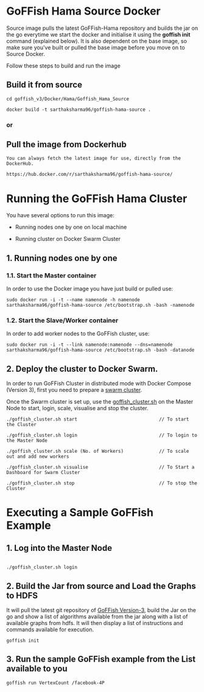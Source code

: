 # GoFFish Hama Source Docker

Source image pulls the latest GoFFish-Hama repository and builds the jar on the go everytime we start the docker and initialise it using the **goffish init** command (explained below). It is also dependent on the base image, so make sure you've built or pulled the base image before you move on to Source Docker. 

Follow these steps to build and run the image

## Build it from source
 
    cd goffish_v3/Docker/Hama/Goffish_Hama_Source
 
    docker build -t sarthaksharma96/goffish-hama-source .
   
### or

## Pull the image from Dockerhub
    
    You can always fetch the latest image for use, directly from the DockerHub.
    
    https://hub.docker.com/r/sarthaksharma96/goffish-hama-source/




# Running the GoFFish Hama Cluster

You have several options to run this image:
- Running nodes one by one on local machine

- Running cluster on Docker Swarm Cluster

## 1. Running nodes one by one
### 1.1. Start the Master container

In order to use the Docker image you have just build or pulled use:

```
sudo docker run -i -t --name namenode -h namenode sarthaksharma96/goffish-hama-source /etc/bootstrap.sh -bash -namenode
```

### 1.2. Start the Slave/Worker container

In order to add worker nodes to the GoFFish cluster, use:

```
sudo docker run -i -t --link namenode:namenode --dns=namenode sarthaksharma96/goffish-hama-source /etc/bootstrap.sh -bash -datanode
```

## 2. Deploy the cluster to Docker Swarm.
In order to run GoFFish Cluster in distributed mode with Docker Compose (Version 3), first you need to prepare a [swarm cluster](https://docs.docker.com/engine/swarm/swarm-tutorial/create-swarm/).

Once the Swarm cluster is set up, use the [goffish_cluster.sh](https://github.com/sarthaksharma/GoFFish_Hama_Docker/blob/master/Goffish_Hama_Source/goffish_cluster.sh) on the Master Node to start, login, scale, visualise and stop the cluster.

```
./goffish_cluster.sh start                              // To start the Cluster

./goffish_cluster.sh login                              // To login to the Master Node

./goffish_cluster.sh scale (No. of Workers)             // To scale out and add new workers

./goffish_cluster.sh visualise                          // To Start a Dashboard for Swarm Cluster

./goffish_cluster.sh stop                               // To stop the Cluster

```


# Executing a Sample GoFFish Example
## 1. Log into the Master Node
```

./goffish_cluster.sh login

```

## 2. Build the Jar from source and Load the Graphs to HDFS
It will pull the latest git repository of [GoFFish Version-3](https://github.com/dream-lab/goffish_v3), build the Jar on the go and show a list of algorithms available from the jar along with a list of available graphs from hdfs.
It will then display a list of instructions and commands available for execution.

```
goffish init

```
## 3. Run the sample GoFFish example from the List available to you
```
goffish run VertexCount /facebook-4P

```
